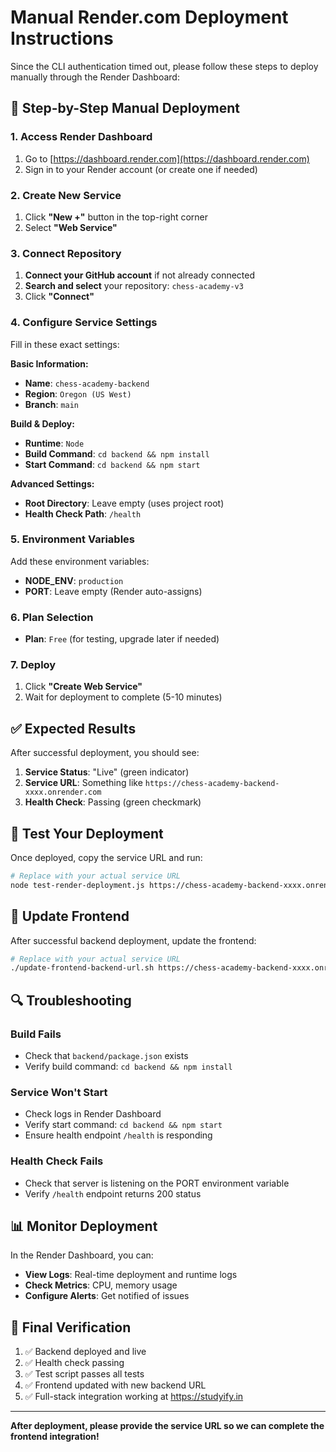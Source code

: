 # Manual Render.com Deployment Instructions

Since the CLI authentication timed out, please follow these steps to deploy manually through the Render Dashboard:

## 🚀 Step-by-Step Manual Deployment

### 1. Access Render Dashboard
1. Go to [https://dashboard.render.com](https://dashboard.render.com)
2. Sign in to your Render account (or create one if needed)

### 2. Create New Service
1. Click **"New +"** button in the top-right corner
2. Select **"Web Service"**

### 3. Connect Repository
1. **Connect your GitHub account** if not already connected
2. **Search and select** your repository: `chess-academy-v3`
3. Click **"Connect"**

### 4. Configure Service Settings
Fill in these exact settings:

**Basic Information:**
- **Name**: `chess-academy-backend`
- **Region**: `Oregon (US West)`
- **Branch**: `main`

**Build & Deploy:**
- **Runtime**: `Node`
- **Build Command**: `cd backend && npm install`
- **Start Command**: `cd backend && npm start`

**Advanced Settings:**
- **Root Directory**: Leave empty (uses project root)
- **Health Check Path**: `/health`

### 5. Environment Variables
Add these environment variables:
- **NODE_ENV**: `production`
- **PORT**: Leave empty (Render auto-assigns)

### 6. Plan Selection
- **Plan**: `Free` (for testing, upgrade later if needed)

### 7. Deploy
1. Click **"Create Web Service"**
2. Wait for deployment to complete (5-10 minutes)

## ✅ Expected Results

After successful deployment, you should see:

1. **Service Status**: "Live" (green indicator)
2. **Service URL**: Something like `https://chess-academy-backend-xxxx.onrender.com`
3. **Health Check**: Passing (green checkmark)

## 🧪 Test Your Deployment

Once deployed, copy the service URL and run:

```bash
# Replace with your actual service URL
node test-render-deployment.js https://chess-academy-backend-xxxx.onrender.com
```

## 🔧 Update Frontend

After successful backend deployment, update the frontend:

```bash
# Replace with your actual service URL
./update-frontend-backend-url.sh https://chess-academy-backend-xxxx.onrender.com
```

## 🔍 Troubleshooting

### Build Fails
- Check that `backend/package.json` exists
- Verify build command: `cd backend && npm install`

### Service Won't Start
- Check logs in Render Dashboard
- Verify start command: `cd backend && npm start`
- Ensure health endpoint `/health` is responding

### Health Check Fails
- Check that server is listening on the PORT environment variable
- Verify `/health` endpoint returns 200 status

## 📊 Monitor Deployment

In the Render Dashboard, you can:
- **View Logs**: Real-time deployment and runtime logs
- **Check Metrics**: CPU, memory usage
- **Configure Alerts**: Get notified of issues

## 🎯 Final Verification

1. ✅ Backend deployed and live
2. ✅ Health check passing
3. ✅ Test script passes all tests
4. ✅ Frontend updated with new backend URL
5. ✅ Full-stack integration working at https://studyify.in

---

**After deployment, please provide the service URL so we can complete the frontend integration!**